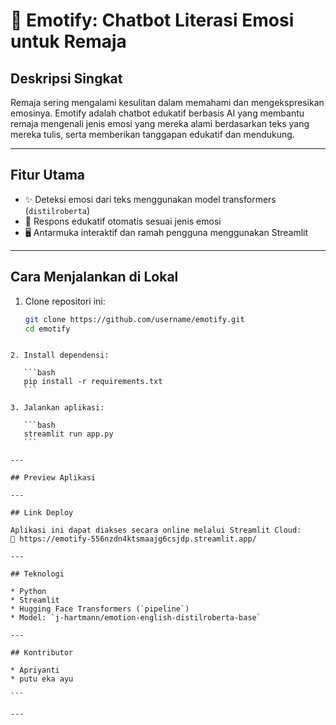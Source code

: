 
# 🧠 Emotify: Chatbot Literasi Emosi untuk Remaja

## Deskripsi Singkat

Remaja sering mengalami kesulitan dalam memahami dan mengekspresikan emosinya. Emotify adalah chatbot edukatif berbasis AI yang membantu remaja mengenali jenis emosi yang mereka alami berdasarkan teks yang mereka tulis, serta memberikan tanggapan edukatif dan mendukung.

---

## Fitur Utama

- ✨ Deteksi emosi dari teks menggunakan model transformers (`distilroberta`)
- 💬 Respons edukatif otomatis sesuai jenis emosi
- 🖥️ Antarmuka interaktif dan ramah pengguna menggunakan Streamlit

---

## Cara Menjalankan di Lokal

1. Clone repositori ini:
   ```bash
   git clone https://github.com/username/emotify.git
   cd emotify
````

2. Install dependensi:

   ```bash
   pip install -r requirements.txt
   ```

3. Jalankan aplikasi:

   ```bash
   streamlit run app.py
   ```

---

## Preview Aplikasi

---

## Link Deploy

Aplikasi ini dapat diakses secara online melalui Streamlit Cloud:
🔗 https://emotify-556nzdn4ktsmaajg6csjdp.streamlit.app/

---

## Teknologi

* Python
* Streamlit
* Hugging Face Transformers (`pipeline`)
* Model: `j-hartmann/emotion-english-distilroberta-base`

---

## Kontributor

* Apriyanti
* putu eka ayu

```

---